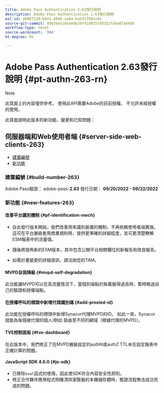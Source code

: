 ```yaml
---
title: Adobe Pass Authentication 2.63發行說明
description: Adobe Pass Authentication 2.63發行說明
exl-id: 40987328-6d41-4948-aa4a-bab31f98a18a
source-git-commit: d982beb16ea0db29f41d0257d8332fd4a07a84d8
workflow-type: tm+mt
source-wordcount: '304'
ht-degree: 0%

---
```


# Adobe Pass Authentication 2.63發行說明 {#pt-authn-263-rn}

>[!NOTE]
>
>此頁面上的內容僅供參考。 使用此API需要Adobe的目前授權。 不允許未經授權的使用。

此頁面說明此版本的新功能、變更和已知問題：

## 伺服器端和Web使用者端 {#server-side-web-clients-263}

* [建置編號](#build-number)
* [新功能](#new-features)

### 建置編號 {#build-number-263}

Adobe Pass驗證： adobe-pass-**2.63**
發行日期： **09/20/2022 - 09/22/2022**

### 新功能 {#new-features-263}

#### 改善平台識別機制 {#pf-identification-mech}

* 自此發行版本開始，我們改善用來識別裝置的機制，不再依賴使用者端實施。 這可在平台層級套用商業規則時，提供更準確的詳細程度，並可更清楚瞭解ESM報表中的流量值。

* 隨後將發佈新的ESM版本，其中包含公開平台相關欄位的新報告和改良報告。

* 如需計畫變更的詳細資訊，請洽詢您的TAM。

#### MVPD自我降級 {#mvpd-self-degradation}

此功能讓MVPD可以在高流量情況下，當個別端點的負載變得過高時，暫時略過自己的驗證和授權端點。


#### 在授權呼叫的標頭中新增代理識別碼 {#add-proxied-id}

此功能在授權呼叫的標頭中新增Synacor代理MVPD的ID。 如此一來，Synacor就能為每個被代理的個人(例如 路由至不同的網域（根據代理的MVPD）。


#### TVE控制面板 {#tve-dashboard}

在此版本中，我們修正了在MVPD層級設定的authN或authZ TTL未在設定報表中正確計算的問題。


#### JavaScript SDK 4.6.0 {#js-sdk}

* 已移除`eval`函式的使用，因此使SDK符合內容安全性原則。
* 修正合作夥伴應用程式明確清除瀏覽器的本機儲存體時，驗證流程無法成功完成的問題。

